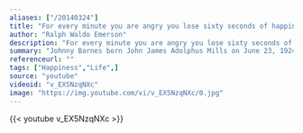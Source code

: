 ```yaml
---
aliases: ["/20140324"]
title: "For every minute you are angry you lose sixty seconds of happiness."
author: "Ralph Waldo Emerson"
description: "For every minute you are angry you lose sixty seconds of happiness. - Ralph Waldo Emerson quotes from GetInspired365.com"
summary: "Johnny Barnes born John James Adolphus Mills on June 23, 1924, is a Bermuda native found waving to passing traffic at the Foot of the Lane roundabout in Hamilton, Bermuda, from roughly 3:45 am to 10 am, every workday, rain or shine. A Bermuda institution mentioned in several guidebooks and profiled in a documentary film, he is known for waving and saying 'I love you, God loves you,' to passing commuters during the morning rush hour into Hamilton."
referenceurl: ""
tags: ["Happiness","Life",]
source: "youtube"
videoid: "v_EX5NzqNXc"
image: "https://img.youtube.com/vi/v_EX5NzqNXc/0.jpg"
---
```


{{< youtube v_EX5NzqNXc >}}
